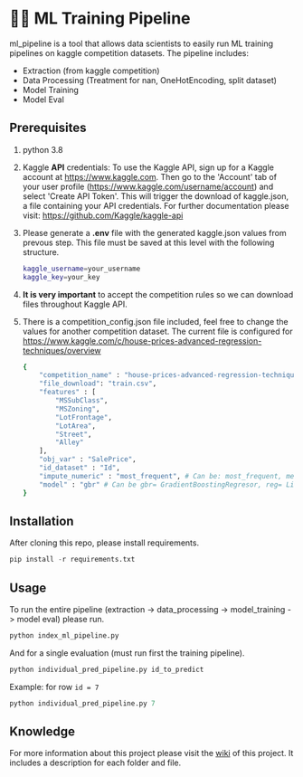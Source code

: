 # 🧑‍🔬 ML Training Pipeline

ml_pipeline is a tool that allows data scientists to easily run ML training pipelines on kaggle competition datasets. 
The pipeline includes: 

* Extraction (from kaggle competition)
* Data Processing (Treatment for nan, OneHotEncoding, split dataset)
* Model Training 
* Model Eval

## Prerequisites 
1. python 3.8
2. Kaggle **API** credentials: To use the Kaggle API, sign up for a Kaggle account at https://www.kaggle.com. Then go to the 'Account' tab of your user profile (https://www.kaggle.com/username/account) and select 'Create API Token'. This will trigger the download of kaggle.json, a file containing your API credentials. 
  For further documentation please visit: https://github.com/Kaggle/kaggle-api
3. Please generate a **.env** file with the generated kaggle.json values from prevous step. This file must be saved at this level with the following structure.
    ```bash
    kaggle_username=your_username
    kaggle_key=your_key   
    ```
4. **It is very important** to accept the competition rules so we can download files throughout Kaggle API.
5. There is a competition_config.json file included, feel free to change the values for another competition dataset. The current file is configured for https://www.kaggle.com/c/house-prices-advanced-regression-techniques/overview 

    ```bash
    {
        "competition_name" : "house-prices-advanced-regression-techniques",
        "file_download": "train.csv",
        "features" : [
            "MSSubClass",
            "MSZoning",
            "LotFrontage",
            "LotArea",
            "Street",
            "Alley"
        ],
        "obj_var" : "SalePrice",
        "id_dataset" : "Id",
        "impute_numeric" : "most_frequent", # Can be: most_frequent, mean, constant = 0
        "model" : "gbr" # Can be gbr= GradientBoostingRegresor, reg= LinearRegression
    }  
    ```


## Installation
After cloning this repo, please install requirements.
```python
pip install -r requirements.txt
```


## Usage
To run the entire pipeline (extraction -> data_processing -> model_training -> model eval) please run. 
```python
python index_ml_pipeline.py
```

And for a single evaluation (must run first the training pipeline).
```python
python individual_pred_pipeline.py id_to_predict
```
Example: for row `id = 7`
```python
python individual_pred_pipeline.py 7
```


## Knowledge
For more information about this project please visit the [wiki](https://github.com/csernac0/ml_pipeline/wiki) of this project.
It includes a description for each folder and file.
